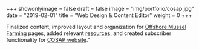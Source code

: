 +++
showonlyimage = false
draft = false
image = "img/portfolio/cosap.jpg"
date = "2019-02-01"
title = "Web Design & Content Editor"
weight = 0
+++

Finalized content, improved layout and organization for [Offshore Mussel Farming](https://www.sbcosap.org/mussel-farming) pages, added relevant [resources](https://www.sbcosap.org/resources), and created subscriber functionality for [COSAP website](https://sbcosap.org)."